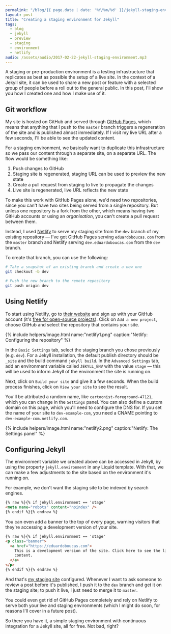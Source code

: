 ```yaml
---
permalink: "/blog/{{ page.date | date: '%Y/%m/%d' }}/jekyll-staging-environment.html"
layout: post
title: "Creating a staging environment for Jekyll"
tags:
  - blog
  - jekyll
  - preview
  - staging
  - environment
  - netlify
audio: /assets/audio/2017-02-22-jekyll-staging-environment.mp3
---
```


A staging or pre-production environment is a testing infrastructure that replicates as best as possible the setup of a live site. In the context of a Jekyll site, it can be used to share a new post or feature with a selected group of people before a roll out to the general public. In this post, I'll show you how I created one and how I make use of it.<!--more-->

## Git workflow

My site is hosted on GitHub and served through [GitHub Pages](https://pages.github.com/), which means that anything that I push to the `master` branch triggers a regeneration of the site and is published almost immediately. If I visit my live URL after a few seconds, I'll be able to see the updated content.

For a staging environment, we basically want to duplicate this infrastructure so we pass our content through a separate site, on a separate URL. The flow would be something like:

1. Push changes to GitHub
1. Staging site is regenerated, staging URL can be used to preview the new state
1. Create a pull request from staging to live to propagate the changes
1. Live site is regenerated, live URL reflects the new state

To make this work with GitHub Pages alone, we'd need two repositories, since you can't have two sites being served from a single repository. But unless one repository is a fork from the other, which means having two GitHub accounts or using an _organisation_, you can't create a pull request between them.

Instead, I used [Netlify](https://netlify.com) to serve my staging site from the `dev` branch of my existing repository — I've got GitHub Pages serving `eduardoboucas.com` from the `master` branch and Netlify serving `dev.eduardoboucas.com` from the `dev` branch.

To create that branch, you can use the following:

```bash
# Take a snapshot of an existing branch and create a new one
git checkout -b dev

# Push the new branch to the remote repository
git push origin dev
```

## Using Netlify

To start using Netlify, go to [their website](https://netlify.com) and sign up with your GitHub account (it's [free for open-source projects](https://www.netlify.com/pricing/)). Click on `Add a new project`, choose GitHub and select the repository that contains your site.

{% include helpers/image.html name:"netlify1.png" caption:"Netlify: Configuring the repository" %}

In the `Basic Settings` tab, select the staging branch you chose previously (e.g. `dev`). For a Jekyll installation, the default publish directory should be `_site` and the build command `jekyll build`. In the `Advanced Settings` tab, add an environment variable called `JEKYLL_ENV` with the value `stage` — this will be used to inform Jekyll of the environment the site is running on.

Next, click on `Build your site` and give it a few seconds. When the build process finishes, click on `View your site` to see the result.

You'll be attributed a random name, like `cartoonist-foreground-47121`, which you can change in the `Settings` panel. You can also define a custom domain on this page, which you'll need to configure the DNS for. If you set the name of your site to `dev-example-com`, you need a CNAME pointing to `dev-example-com.netlify.com`.

{% include helpers/image.html name:"netlify2.png" caption:"Netlify: The Settings panel" %}

## Configuring Jekyll

The environment variable we created above can be accessed in Jekyll, by using the property `jekyll.environment` in any Liquid template. With that, we can make a few adjustments to the site based on the environment it's running on.

For example, we don't want the staging site to be indexed by search engines.

```html
{% raw %}{% if jekyll.environment == 'stage'
<meta name="robots" content="noindex" />
{% endif %}{% endraw %}
```

You can even add a banner to the top of every page, warning visitors that they're accessing a development version of your site.

```html
{% raw %}{% if jekyll.environment == 'stage'
<p class="banner">
  <a href="https://eduardoboucas.com">
    This is a development version of the site. Click here to see the live
    content.
  </a>
</p>
{% endif %}{% endraw %}
```

And that's [my staging site](http://dev.eduardoboucas.com) configured. Whenever I want to ask someone to review a post before it's published, I push it to the `dev` branch and get it on the staging site; to push it live, I just need to merge it to `master`.

You could even get rid of GitHub Pages completely and rely on Netlify to serve both your live and staging environments (which I might do soon, for reasons I'll cover in a future post).

So there you have it, a simple staging environment with continuous integration for a Jekyll site, all for free. Not bad, right?<!--tomb-->
